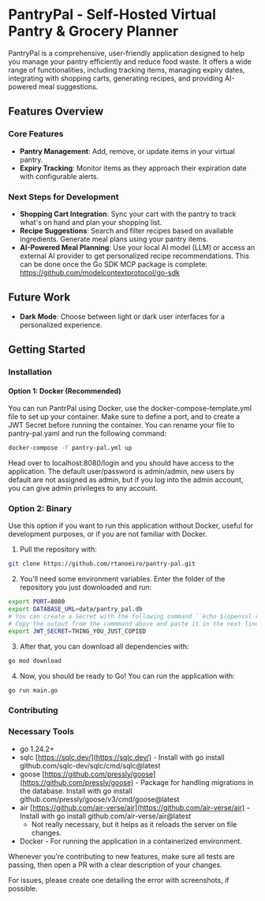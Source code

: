 # PantryPal - Self-Hosted Virtual Pantry & Grocery Planner

PantryPal is a comprehensive, user-friendly application designed to help you manage your pantry efficiently and reduce food waste. It offers a wide range of functionalities, including tracking items, managing expiry dates, integrating with shopping carts, generating recipes, and providing AI-powered meal suggestions.

## Features Overview

### Core Features
- **Pantry Management**: Add, remove, or update items in your virtual pantry.
- **Expiry Tracking**: Monitor items as they approach their expiration date with configurable alerts.

### Next Steps for Development
- **Shopping Cart Integration**: Sync your cart with the pantry to track what's on hand and plan your shopping list.
- **Recipe Suggestions**: Search and filter recipes based on available ingredients. Generate meal plans using your pantry items.
- **AI-Powered Meal Planning**: Use your local AI model (LLM) or access an external AI provider to get personalized recipe recommendations. This can be done once the Go SDK MCP package is complete: https://github.com/modelcontextprotocol/go-sdk

## Future Work
- **Dark Mode**: Choose between light or dark user interfaces for a personalized experience.

## Getting Started
### Installation

#### Option 1: Docker (Recommended)
You can run PantrPal using Docker, use the docker-compose-template.yml file to set up your container. Make sure to define a port, and to create a JWT Secret before running the container. You can rename your file to pantry-pal.yaml and run the following command:

```bash
docker-compose -f pantry-pal.yml up
```

Head over to localhost:8080/login and you should have access to the application. The default user/password is admin/admin, new users by default are not assigned as admin, but if you log into the admin account, you can give admin privileges to any account.

### Option 2: Binary
Use this option if you want to run this application without Docker, useful for development purposes, or if you are not familiar with Docker.

1. Pull the repository with:

```bash
git clone https://github.com/rtanoeiro/pantry-pal.git
```

2. You'll need some environment variables. Enter the folder of the repository you just downloaded and run:
``` bash
export PORT=8080
export DATABASE_URL=data/pantry_pal.db
# You can create a Secret with the following command ``ècho $(openssl rand -base64 32)```
# Copy the output from the commmand above and paste it in the next line
export JWT_SECRET=THING_YOU_JUST_COPIED
```

3. After that, you can download all dependencies with:

```bash
go mod download
```

4. Now, you should be ready to Go! You can run the application with:

```bash
go run main.go
```

### Contributing

### Necessary Tools

- go 1.24.2+
- sqlc [https://sqlc.dev/](https://sqlc.dev/) - Install with go install github.com/sqlc-dev/sqlc/cmd/sqlc@latest
- goose [https://github.com/pressly/goose](https://github.com/pressly/goose) - Package for handling migrations in the database. Install with go install github.com/pressly/goose/v3/cmd/goose@latest
- air [https://github.com/air-verse/air](https://github.com/air-verse/air) - Install with go install github.com/air-verse/air@latest
    - Not really necessary, but it helps as it reloads the server on file changes.
- Docker - For running the application in a containerized environment.

Whenever you're contributing to new features, make sure all tests are passing, then open a PR with a clear description of your changes.

For issues, please create one detailing the error with screenshots, if possible.
